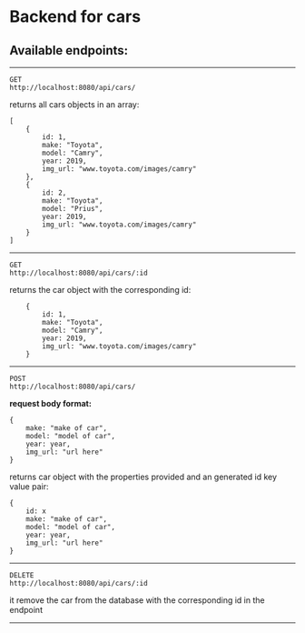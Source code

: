 # Backend for cars

## Available endpoints:

---

```
GET
http://localhost:8080/api/cars/
```

returns all cars objects in an array:

```
[
    {
        id: 1,
        make: "Toyota",
        model: "Camry",
        year: 2019,
        img_url: "www.toyota.com/images/camry"
    },
    {
        id: 2,
        make: "Toyota",
        model: "Prius",
        year: 2019,
        img_url: "www.toyota.com/images/camry"
    }
]
```

---

```
GET
http://localhost:8080/api/cars/:id
```

returns the car object with the corresponding id:

```
    {
        id: 1,
        make: "Toyota",
        model: "Camry",
        year: 2019,
        img_url: "www.toyota.com/images/camry"
    }
```

---

```
POST
http://localhost:8080/api/cars/
```

**request body format:**

```
{
    make: "make of car",
    model: "model of car",
    year: year,
    img_url: "url here"
}
```

returns car object with the properties provided and an generated id key value pair:

```
{
    id: x
    make: "make of car",
    model: "model of car",
    year: year,
    img_url: "url here"
}
```

---

```
DELETE
http://localhost:8080/api/cars/:id
```

it remove the car from the database with the corresponding id in the endpoint

---
